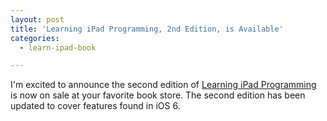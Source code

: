 ```yaml
---
layout: post
title: 'Learning iPad Programming, 2nd Edition, is Available'
categories:
  - learn-ipad-book

---
```

I'm excited to announce the second edition of [Learning iPad Programming][book] is now on sale at your favorite book store. The second edition has been updated to cover features found in iOS 6.

[book]: http://www.amazon.com/gp/product/0321885716/ref=as_li_ss_tl?ie=UTF8&camp=1789&creative=390957&creativeASIN=0321885716&linkCode=as2&tag=whitepeaksoft-20
